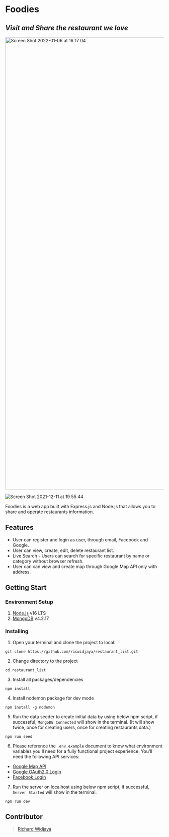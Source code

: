 # Foodies
## _Visit and Share the restaurant we love_

<img width="1437" alt="Screen Shot 2022-01-06 at 16 17 04" src="https://user-images.githubusercontent.com/43133690/148352606-96aeb45e-3505-4587-99e2-1f097fb32710.png">


![Screen Shot 2021-12-11 at 19 55 44](https://user-images.githubusercontent.com/43133690/145675618-0368b65d-c35d-4a17-8d9a-a4a428bef9e4.png)


Foodies is a web app built with Express.js and Node.js that allows you to share and operate restaurants information.


## Features

-  User can register and login as user, through email, Facebook and Google.
-  User can view, create, edit, delete restaurant list.
-  Live Search - Users can search for specific restaurant by name or category without browser refresh.
-  User can can view and create map through Google Map API only with address.

## Getting Start

### Environment Setup
1. [Node.js](https://nodejs.org/en/) v16 LTS
2. [MongoDB](https://docs.mongodb.com/manual/tutorial/install-mongodb-on-os-x/) v4.2.17

### Installing

1. Open your terminal and clone the project to local.
```
git clone https://github.com/ricwidjaya/restaurant_list.git
```

2. Change directory to the project
```
cd restaurant_list
```

3. Install all packages/dependencies
```
npm install
```

4. Install nodemon package for dev mode
```
npm install -g nodemon
```

5. Run the data seeder to create initial data by using below npm script, if successful, `MongoDB Connected` will show in the terminal. (It will show twice, once for creating users, once for creating restaurants data.)
```
npm run seed

```

6. Please reference the `.env.example` document to know what environment variables you'll need for a fully functional project experience. You'll need the following API services:
- [Google Map API](https://console.cloud.google.com/)
- [Google OAuth2.0 Login](https://console.cloud.google.com/)
- [Facebook Login](https://developers.facebook.com/)

7. Run the server on localhost using below npm script, if successful, `Server Started` will show in the terminal.
```
npm run dev
```

## Contributor
> [Richard Widjaya](https://github.com/ricwidjaya)
